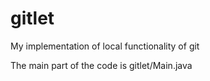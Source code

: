 # gitlet
My implementation of local functionality of git

The main part of the code is gitlet/Main.java
